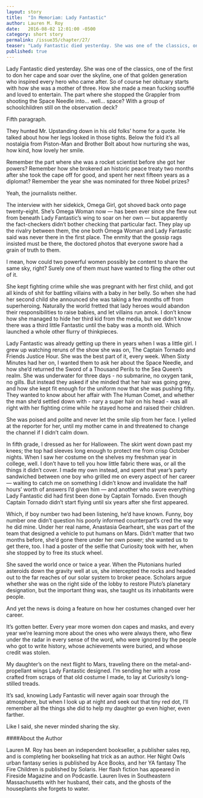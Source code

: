 ```yaml
---
layout: story
title:  "In Memoriam: Lady Fantastic"
author: Lauren M. Roy
date:   2016-08-02 12:01:00 -0500
category: short story
permalink: /issue35/chapter/27/
teaser: "Lady Fantastic died yesterday. She was one of the classics, one of the first to don her cape and soar over the skyline, one of that golden generation who inspired every hero who came after."
published: true
---
```


Lady Fantastic died yesterday. She was one of the classics, one of the first to don her cape and soar over the skyline, one of that golden generation who inspired every hero who came after.
So of course her obituary starts with how she was a mother of three. How she made a mean fucking soufflé and loved to entertain. The part where she stopped the Grappler from shooting the Space Needle into… well… space? With a group of schoolchildren still on the observation deck?

Fifth paragraph.

They hunted Mr. Upstanding down in his old folks’ home for a quote. He talked about how her legs looked in those tights. Below the fold it’s all nostalgia from Piston-Man and Brother Bolt about how nurturing she was, how kind, how lovely her smile.

Remember the part where she was a rocket scientist before she got her powers? Remember how she brokered an historic peace treaty two months after she took the cape off for good, and spent her next fifteen years as a diplomat? Remember the year she was nominated for three Nobel prizes?

Yeah, the journalists neither.

The interview with her sidekick, Omega Girl, got shoved back onto page twenty-eight. She’s Omega Woman now — has been ever since she flew out from beneath Lady Fantastic’s wing to soar on her own — but apparently the fact-checkers didn’t bother checking that particular fact. They play up the rivalry between them, the one both Omega Woman and Lady Fantastic said was never there in the first place. The enmity that the gossip rags insisted must be there, the doctored photos that everyone swore had a grain of truth to them.

I mean, how could two powerful women possibly be content to share the same sky, right? Surely one of them must have wanted to fling the other out of it.

She kept fighting crime while she was pregnant with her first child, and got all kinds of shit for battling villains with a baby in her belly. So when she had her second child she announced she was taking a few months off from superheroing. Naturally the world fretted that lady heroes would abandon their responsibilities to raise babies, and let villains run amok. I don’t know how she managed to hide her third kid from the media, but we didn’t know there was a third little Fantastic until the baby was a month old. Which launched a whole other flurry of thinkpieces.

Lady Fantastic was already getting up there in years when I was a little girl. I grew up watching reruns of the show she was on, The Captain Tornado and Friends Justice Hour. She was the best part of it, every week. When Sixty Minutes had her on, I wanted them to ask her about the Space Needle, and how she’d returned the Sword of a Thousand Perils to the Sea Queen’s realm. She was underwater for three days - no submarine, no oxygen tank, no gills. But instead they asked if she minded that her hair was going grey, and how she kept fit enough for the uniform now that she was pushing fifty. They wanted to know about her affair with The Human Comet, and whether the man she’d settled down with - nary a super hair on his head - was all right with her fighting crime while he stayed home and raised their children.

She was poised and polite and never let the smile slip from her face. I yelled at the reporter for her, until my mother came in and threatened to change the channel if I didn’t calm down.

In fifth grade, I dressed as her for Halloween. The skirt went down past my knees; the top had sleeves long enough to protect me from crisp October nights. When I saw her costume on the shelves my freshman year in college, well. I don’t have to tell you how little fabric there was, or all the things it didn’t cover. I made my own instead, and spent that year’s party sandwiched between one boy who grilled me on every aspect of her career — waiting to catch me on something I didn’t know and invalidate the half hours’ worth of answers I’d given him — and another who swore everything Lady Fantastic did had first been done by Captain Tornado. Even though Captain Tornado didn’t start flying until six years after she first appeared.

 Which, if boy number two had been listening, he’d have known. Funny, boy number one didn’t question his poorly informed counterpart’s cred the way he did mine. Under her real name, Anastasia Gearheart, she was part of the team that designed a vehicle to put humans on Mars. Didn’t matter that two months before, she’d gone there under her own power; she wanted us to get there, too. I had a poster of the selfie that Curiosity took with her, when she stopped by to free its stuck wheel.

 She saved the world once or twice a year. When the Plutonians hurled asteroids down the gravity well at us, she intercepted the rocks and headed out to the far reaches of our solar system to broker peace. Scholars argue whether she was on the right side of the lobby to restore Pluto’s planetary designation, but the important thing was, she taught us its inhabitants were people.

 And yet the news is doing a feature on how her costumes changed over her career.

 It’s gotten better. Every year more women don capes and masks, and every year we’re learning more about the ones who were always there, who flew under the radar in every sense of the word, who were ignored by the people who got to write history, whose achievements were buried, and whose credit was stolen.

 My daughter’s on the next flight to Mars, traveling there on the metal-and-propellant wings Lady Fantastic designed. I’m sending her with a rose crafted from scraps of that old costume I made, to lay at Curiosity’s long-stilled treads.

 It’s sad, knowing Lady Fantastic will never again soar through the atmosphere, but when I look up at night and seek out that tiny red dot, I’ll remember all the things she did to help my daughter go even higher, even farther.

 Like I said, she never minded sharing the sky.


####About the Author

Lauren M. Roy has been an independent bookseller, a publisher sales rep, and is completing her bookselling hat trick as an author. Her Night Owls urban fantasy series is published by Ace Books, and her YA fantasy The Fire Children is published by Solaris. Her flash fiction has appeared in Fireside Magazine and on Podcastle. Lauren lives in Southeastern Massachusetts with her husband, their cats, and the ghosts of the houseplants she forgets to water.
